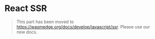 # React SSR

> This part has been moved to  <https://wasmedge.org/docs/develop/javascript/ssr>. Please use our new docs.
